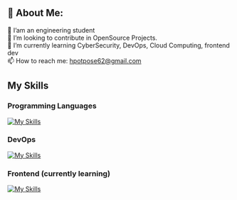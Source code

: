 ## 💫 About Me:
🔭 I’am an engineering student<br>👯 I’m looking to contribute in OpenSource Projects.<br>🌱 I’m currently learning CyberSecurity, DevOps, Cloud Computing, frontend dev <br>📫 How to reach me: hpotpose62@gmail.com

## My Skills
### Programming Languages
[![My Skills](https://skillicons.dev/icons?i=golang,c,cpp,python)](https://skillicons.dev)<br>
### DevOps
[![My Skills](https://skillicons.dev/icons?i=docker,kubernetes,terraform,ansible,jenkins,githubactions,linux,aws,gcp,prometheus,grafana,git,github,bash)](https://skillicons.dev)<br>
### Frontend (currently learning)
[![My Skills](https://skillicons.dev/icons?i=html,css,javascript,react,mongodb,wasm)](https://skillicons.dev)<br>

